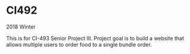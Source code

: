 # CI492
2018 Winter

This is for CI-493 Senior Project III. Project goal is to build a website that allows multiple users to order food to a single bundle order.
